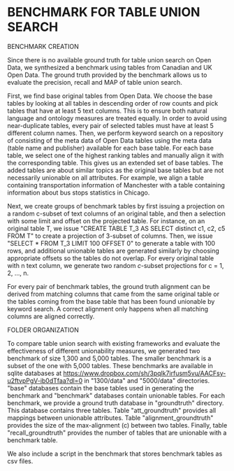 # BENCHMARK FOR TABLE UNION SEARCH

BENCHMARK CREATION

Since there is no available ground truth for table union search on Open Data, we synthesized a benchmark using tables from Canadian and UK Open Data. The ground truth provided by the benchmark allows us to evaluate the precision, recall and MAP of table union search.

First, we find base original tables from Open Data. We choose the base tables by looking at all tables in descending order of row counts and pick tables that have at least 5 text columns. This is to ensure both natural language and ontology measures are treated equally. In order to avoid using near-duplicate tables, every pair of selected tables must have at least 5 different column names. Then, we perform keyword search on a repository of consisting of the meta data of Open Data tables using the meta data (table name and publisher) available for each base table. For each base table, we select one of the highest ranking tables and manually align it with the corresponding table. This gives us an extended set of base tables.  The added tables are about similar topics as the original base tables but are not necessarily unionable on all attributes. For example, we align a table containing transportation information of Manchester with a table containing information about bus stops statistics in Chicago. 

Next, we create groups of benchmark tables by first issuing a projection on a random c-subset of text columns of an original table, and then a selection with some limit and offset on the projected table. For instance, on an original table T, we issue "CREATE TABLE T_3 AS SELECT distinct c1, c2, c5 FROM T" to create a projection of 3-subset of columns.
Then, we issue "SELECT * FROM T\_3 LIMIT 100 OFFSET 0" to generate a table with 100 rows, and additional unionable tables are generated similarly by choosing appropriate offsets so the tables do not overlap. For every original table with n text column, we generate two random $c$-subset projections for c = 1, 2, ..., n. 

For every pair of benchmark tables, the ground truth alignment can be derived from matching columns that came from the same original table or the tables coming from the base table that has been found unionable by keyword search. A correct alignment only happens when all matching columns are aligned correctly.

FOLDER ORGANIZATION

To compare table union search with existing frameworks and evaluate the effectiveness of different unionability measures, we generated two benchmark of size 1,300 and 5,000 tables. The smaller benchmark is a subset of the one with 5,000 tables. These benchmarks are available in sqlite databases at https://www.dropbox.com/sh/3pqlk7irfusm5vu/AACFsy-u2ftvpPgV-ib0dTfaa?dl=0 in "1300/data" and "5000/data" directories. 
"base" databases contain the base tables used in generating the benchmark and "benchmark" databases contain unionable tables. For each benchmark, we provide a ground truth database in "groundtruth" directory. This database contains three tables. Table "att_groundtruth" provides all mappings between unionable attributes. Table "alignment_groundtruth" provides the size of the max-alignment (c) between two tables. Finally, table "recall_groundtruth" provides the number of tables that are unionable with a benchmark table. 

We also include a script in the benchmark that stores benchmark tables as csv files. 

